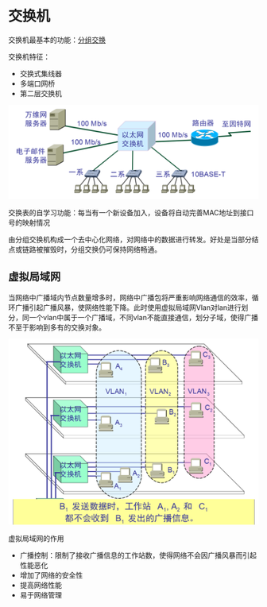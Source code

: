 # 交换机
交换机最基本的功能：[分组交换](#https://www.wikiwand.com/zh-hant/%E5%88%86%E7%BB%84%E4%BA%A4%E6%8D%A2)

交换机特征：
- 交换式集线器
- 多端口网桥
- 第二层交换机

![](/.src/pic/交换机.png)

交换表的自学习功能：每当有一个新设备加入，设备将自动完善MAC地址到接口号的映射情况

由分组交换机构成一个去中心化网络，对网络中的数据进行转发。好处是当部分结点或链路被摧毁时，分组交换仍可保持网络畅通。

## 虚拟局域网
当网络中广播域内节点数量增多时，网络中广播包将严重影响网络通信的效率，循环广播引起广播风暴，使网络性能下降。此时使用虚拟局域网Vlan对lan进行划分，同一个vlan中属于一个广播域，不同vlan不能直接通信，划分子域，使得广播不至于影响到多有的交换对象。

![](/.src/pic/vlan.png)

虚拟局域网的作用
- 广播控制：限制了接收广播信息的工作站数，使得网络不会因广播风暴而引起性能恶化
- 增加了网络的安全性
- 提高网络性能
- 易于网络管理